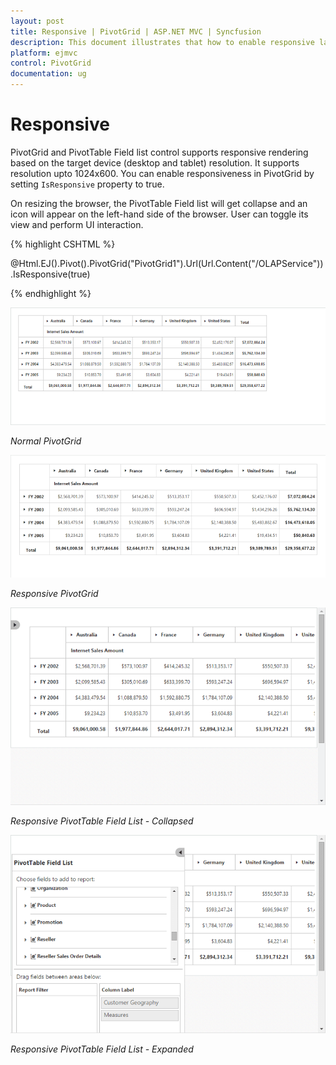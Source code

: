 ```yaml
---
layout: post
title: Responsive | PivotGrid | ASP.NET MVC | Syncfusion
description: This document illustrates that how to enable responsive layout rendering in ASP.NET MVC PivotGrid control
platform: ejmvc
control: PivotGrid
documentation: ug
---
```


# Responsive

PivotGrid and PivotTable Field list control supports responsive rendering based on the target device (desktop and tablet) resolution. It supports resolution upto 1024x600. You can enable responsiveness in PivotGrid by setting `IsResponsive` property to true.

On resizing the browser, the PivotTable Field list will get collapse and an icon will appear on the left-hand side of the browser. User can toggle its view and perform UI interaction.

{% highlight CSHTML %}

@Html.EJ().Pivot().PivotGrid("PivotGrid1").Url(Url.Content("/OLAPService")).IsResponsive(true)

{% endhighlight %}

![ASP NET MVC pivot grid control with normal layout](Responsive-Layout_images/normal.png)

_Normal PivotGrid_

![ASP NET MVC pivot grid control with responsive layout](Responsive-Layout_images/responsive.png)

_Responsive PivotGrid_

![ASP NET MVC pivot table field list in collapsed state](Responsive-Layout_images/res-schema.png)

_Responsive PivotTable Field List - Collapsed_

![ASP NET MVC pivot table field list in expanded state](Responsive-Layout_images/res-schema1.png)

_Responsive PivotTable Field List - Expanded_

